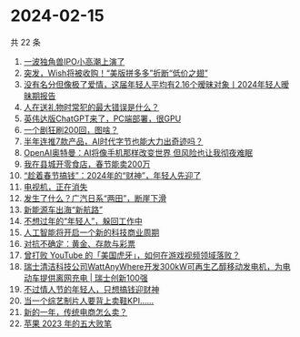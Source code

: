 # 2024-02-15

共 22 条

<!-- BEGIN 36KR -->
<!-- 最后更新时间 2024-02-15 11:06:49 +0800 -->
1. [一波独角兽IPO小高潮上演了](https://36kr.com/p/2646662433242240)
1. [突发，Wish将被收购！“美版拼多多”折断“低价之翅”](https://36kr.com/p/2646550368928004)
1. [没有名分但像极了爱情，这届年轻人平均有2.16个暧昧对象丨2024年轻人暧昧期报告](https://36kr.com/p/2647785458220165)
1. [人在送礼物时常犯的最大错误是什么？](https://36kr.com/p/2577385179883144)
1. [英伟达版ChatGPT来了，PC端部署，很GPU](https://36kr.com/p/2647946249387142)
1. [一个剧狂刷200回，图啥？](https://36kr.com/p/2638220496845954)
1. [半年连推7款产品，AI时代字节也能大力出奇迹吗？](https://36kr.com/p/2647038842519810)
1. [OpenAI奥特曼：AI将像手机那样改变世界 但风险也让我彻夜难眠](https://36kr.com/p/2647768734252168)
1. [我在县城开零食店，春节能卖200万](https://36kr.com/p/2647671193091201)
1. [“趁着春节搞钱”：2024年的“财神”，年轻人先迎了](https://36kr.com/p/2647621354736900)
1. [电视机，正在消失](https://36kr.com/p/2646772258275591)
1. [发生了什么？广汽日系“两田”，断崖下滑](https://36kr.com/p/2646692460445960)
1. [新能源车出海“新航路”](https://36kr.com/p/2646685431759113)
1. [不想过年的“年轻人”，躲回工作中](https://36kr.com/p/2646332413116673)
1. [人工智能将开启一个新的科技商业周期](https://36kr.com/p/2646431732662536)
1. [对抗不确定：黄金、存款与彩票](https://36kr.com/p/2646546987286788)
1. [曾打败 YouTube 的「美国虎牙」，如何在游戏视频领域落败？](https://36kr.com/p/2646428924771458)
1. [瑞士清洁科技公司WattAnyWhere开发300kW可再生乙醇移动发电机，为电动车提供离网充电 | 瑞士创新100强](https://36kr.com/p/2647676472364551)
1. [不过情人节的年轻人，只想搞钱迎财神](https://36kr.com/p/2647634792464644)
1. [当一个综艺制片人要背上卖鞋KPI……](https://36kr.com/p/2638218419403909)
1. [新的一年，传统电商怎么卖？](https://36kr.com/p/2646948552981632)
1. [苹果 2023 年的五大败笔](https://36kr.com/p/2578387281962371)
<!-- END 36KR -->